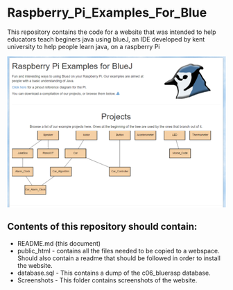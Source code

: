 # Raspberry_Pi_Examples_For_Blue

This repository contains the code for a website that was intended to help educators teach beginers java using blueJ, an IDE developed by kent university to help people learn java, on a raspberry Pi

![Screen shot of the website](https://github.com/Haza290/Raspberry_Pi_Examples_For_Bluej/blob/master/Screenshots/homepage.png)

## Contents of this repository should contain:

- README.md (this document)
- public_html - contains all the files needed to be copied to a webspace. Should also contain a readme that should be followed in order to install the website.
- database.sql - This contains a dump of the c06_bluerasp database.
- Screenshots - This folder contains screenshots of the website.
